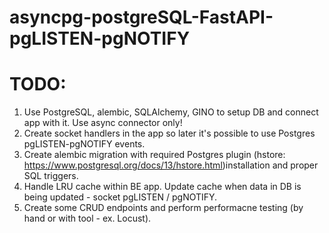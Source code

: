 # asyncpg-postgreSQL-FastAPI-pgLISTEN-pgNOTIFY


# TODO:
1. Use PostgreSQL, alembic, SQLAlchemy, GINO to setup DB and connect app with it. Use async connector only!
2. Create socket handlers in the app so later it's possible to use Postgres pgLISTEN-pgNOTIFY events.
3. Create alembic migration with required Postgres plugin (hstore: https://www.postgresql.org/docs/13/hstore.html)installation and proper SQL triggers.
4. Handle LRU cache within BE app. Update cache when data in DB is being updated - socket pgLISTEN / pgNOTIFY.
5. Create some CRUD endpoints and perform performacne testing (by hand or with tool - ex. Locust).
